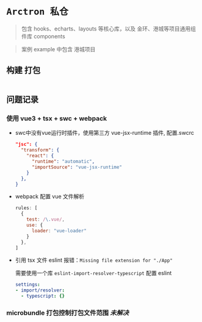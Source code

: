 # `Arctron 私仓`

> 包含 hooks、echarts、layouts 等核心库，以及 金环、港城等项目通用组件库 components

> 案例 example 中包含 港城项目

## 构建 打包

```
```

## 问题记录

### 使用 vue3 + tsx + swc + webpack
* swc中没有vue运行时插件，使用第三方 vue-jsx-runtime 插件, 配置.swcrc
  ```json
  "jsc": {
    "transform": {
      "react": {
        "runtime": "automatic",
        "importSource": "vue-jsx-runtime"
      }
    },
  }
  ```
* webpack 配置 vue 文件解析
  ```js
  rules: [
    {
      test: /\.vue/,
      use: {
        loader: "vue-loader"
      }
    },
  ]
  ```
* 引用 tsx 文件 eslint 报错：`Missing file extension for "./App"`

  需要使用一个库 `eslint-import-resolver-typescript` 配置 eslint
  ```yaml
  settings:
  - import/resolver:
    - typescript: {}
  ```

### microbundle 打包控制打包文件范围 ***未解决***
